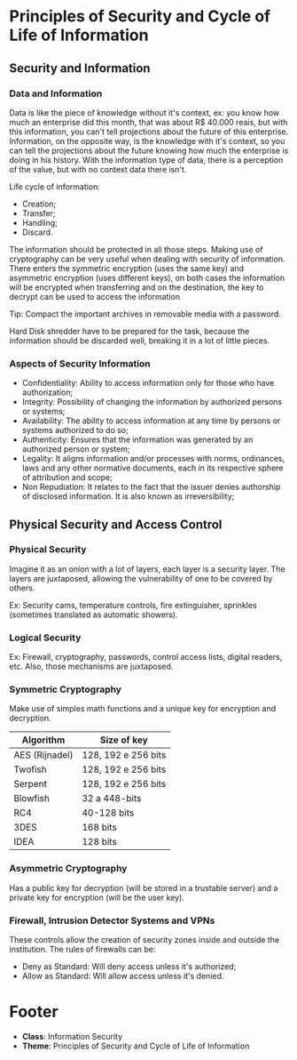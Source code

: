 # Principles of Security and Cycle of Life of Information

## Security and Information

### Data and Information

Data is like the piece of knowledge without it's context, ex: you know how much an enterprise did this month, that was about R$ 40.000 reais, but with this information, you can't tell projections about the future of this enterprise. Information, on the opposite way, is the knowledge with it's context, so you can tell the projections about the future knowing how much the enterprise is doing in his history. With the information type of data, there is a perception of the value, but with no context data there isn't.

Life cycle of information:

- Creation;
- Transfer;
- Handling;
- Discard.

The information should be protected in all those steps. Making use of cryptography can be very useful when dealing with security of information. There enters the symmetric encryption (uses the same key) and asymmetric encryption (uses different keys), on both cases the information will be encrypted when transferring and on the destination, the key to decrypt can be used to access the information

Tip: Compact the important archives in removable media with a password.

Hard Disk shredder have to be prepared for the task, because the information should be discarded well, breaking it in a lot of little pieces.

### Aspects of Security Information

- Confidentiality: Ability to access information only for those who have authorization;
- Integrity: Possibility of changing the information by authorized persons or systems;
- Availability: The ability to access information at any time by persons or systems authorized to do so;
- Authenticity: Ensures that the information was generated by an authorized person or system;
- Legality: It aligns information and/or processes with norms, ordinances, laws and any other normative documents, each in its respective sphere of attribution and scope;
- Non Repudiation: It relates to the fact that the issuer denies authorship of disclosed information. It is also known as irreversibility;

## Physical Security and Access Control

### Physical Security

Imagine it as an onion with a lot of layers, each layer is a security layer. The layers are juxtaposed, allowing the vulnerability of one to be covered by others.

Ex: Security cams, temperature controls, fire extinguisher, sprinkles (sometimes translated as automatic showers).

### Logical Security

Ex: Firewall, cryptography, passwords, control access lists, digital readers, etc. Also, those mechanisms are juxtaposed.

### Symmetric Cryptography

Make use of simples math functions and a unique key for encryption and decryption.

| Algorithm | Size of key |
|---|---|
| AES (Rijnadel) | 128, 192 e 256 bits |
| Twofish |	128, 192 e 256 bits |
| Serpent |	128, 192 e 256 bits |
| Blowfish|	32 a 448-bits |
| RC4 |	40-128 bits |
| 3DES |168 bits |
| IDEA |	128 bits |

### Asymmetric Cryptography

Has a public key for decryption (will be stored in a trustable server) and a private key for encryption (will be the user key).

### Firewall, Intrusion Detector Systems and VPNs

These controls allow the creation of security zones inside and outside the institution. The rules of firewalls can be:

- Deny as Standard: Will deny access unless it's authorized;
- Allow as Standard: Will allow access unless it's denied.

# Footer

- **Class**: Information Security
- **Theme**: Principles of Security and Cycle of Life of Information
